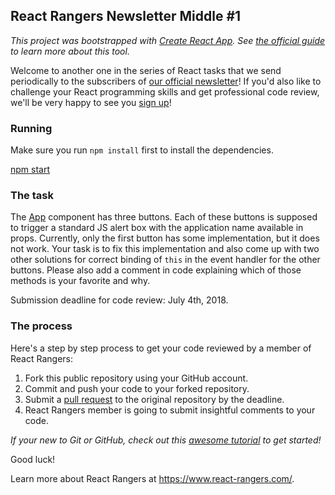 ## React Rangers Newsletter Middle #1

*This project was bootstrapped with [Create React App](https://github.com/facebookincubator/create-react-app). See
[the official guide](GUIDE.md) to learn more about this tool.*

Welcome to another one in the series of React tasks that we send periodically to the subscribers
of [our official newsletter](http://eepurl.com/dyF8I9)! If you'd also like to challenge your React
programming skills and get professional code review, we'll be very happy to see you
[sign up](http://eepurl.com/dyF8I9)!

### Running

Make sure you run `npm install` first to install the dependencies.

[npm start](GUIDE.md#npm-start)

### The task

The [App](src/App.js) component has three buttons. Each of these buttons is supposed to trigger a standard JS alert box with the application name available in props. Currently, only the first button
has some implementation, but it does not work. Your task is to fix this implementation and also come
up with two other solutions for correct binding of `this` in the event handler for the other buttons.
Please also add a comment in code explaining which of those methods is your favorite and why.

Submission deadline for code review: July 4th, 2018.

### The process

Here's a step by step process to get your code reviewed by a member of React Rangers:

1. Fork this public repository using your GitHub account.
2. Commit and push your code to your forked repository.
3. Submit a [pull request](https://help.github.com/articles/creating-a-pull-request-from-a-fork/) to the original repository by the deadline.
4. React Rangers member is going to submit insightful comments to your code.

*If your new to Git or GitHub, check out this [awesome tutorial](https://guides.github.com/activities/hello-world/) to get started!*

Good luck!

Learn more about React Rangers at https://www.react-rangers.com/.
